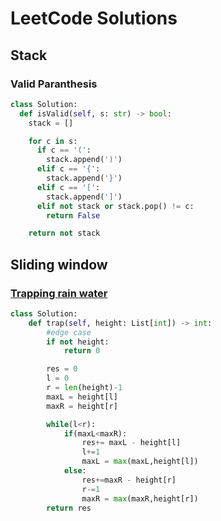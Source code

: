 # LeetCode Solutions

## Stack

### Valid Paranthesis

```py
class Solution:
  def isValid(self, s: str) -> bool:
    stack = []

    for c in s:
      if c == '(':
        stack.append(')')
      elif c == '{':
        stack.append('}')
      elif c == '[':
        stack.append(']')
      elif not stack or stack.pop() != c:
        return False

    return not stack
```


## Sliding window

### [Trapping rain water](https://leetcode.com/problems/trapping-rain-water/)

```py
class Solution:
    def trap(self, height: List[int]) -> int:
        #edge case
        if not height:
            return 0

        res = 0
        l = 0
        r = len(height)-1
        maxL = height[l]
        maxR = height[r]

        while(l<r):
            if(maxL<maxR):
                res+= maxL - height[l]
                l+=1
                maxL = max(maxL,height[l])
            else:
                res+=maxR - height[r]
                r-=1
                maxR = max(maxR,height[r])
        return res
```


